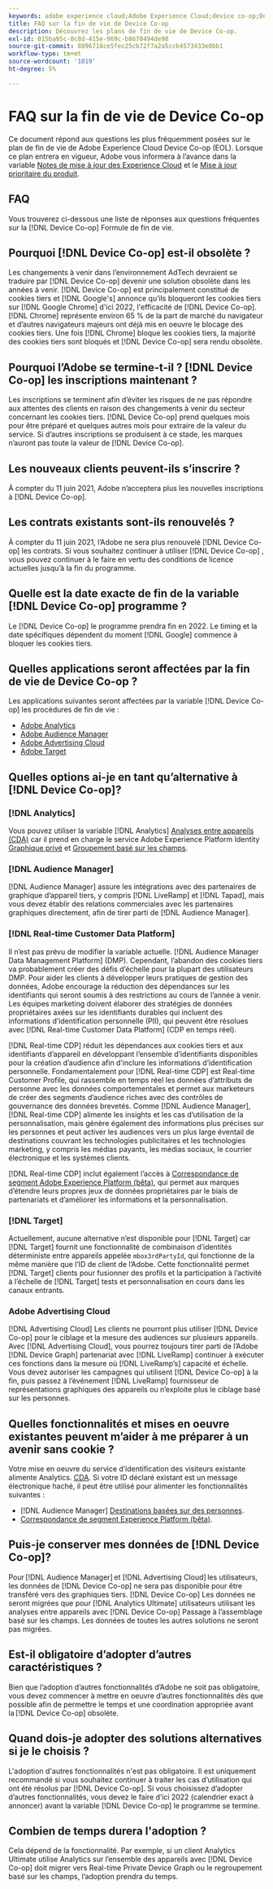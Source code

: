```yaml
---
keywords: adobe experience cloud;Adobe Experience Cloud;device co-op;Device Co-op;fin de vie
title: FAQ sur la fin de vie de Device Co-op
description: Découvrez les plans de fin de vie de Device Co-op.
exl-id: 015ba95c-0c8d-415e-969c-b8670494de98
source-git-commit: 8896718ce5fec25cb72f7a2a5ccb4573433e0bb1
workflow-type: tm+mt
source-wordcount: '1019'
ht-degree: 5%

---
```


# FAQ sur la fin de vie de Device Co-op

Ce document répond aux questions les plus fréquemment posées sur le plan de fin de vie de Adobe Experience Cloud Device Co-op (EOL). Lorsque ce plan entrera en vigueur, Adobe vous informera à l’avance dans la variable [Notes de mise à jour des Experience Cloud](https://experienceleague.adobe.com/docs/release-notes/experience-cloud/current.html?lang=fr) et le [Mise à jour prioritaire du produit](https://www.adobe.com/subscription/priority-product-update.html).

## FAQ

Vous trouverez ci-dessous une liste de réponses aux questions fréquentes sur la [!DNL Device Co-op] Formule de fin de vie.

## Pourquoi [!DNL Device Co-op] est-il obsolète ?

Les changements à venir dans l’environnement AdTech devraient se traduire par [!DNL Device Co-op] devenir une solution obsolète dans les années à venir. [!DNL Device Co-op] est principalement constitué de cookies tiers et [!DNL Google's] annonce qu’ils bloqueront les cookies tiers sur [!DNL Google Chrome] d&#39;ici 2022, l&#39;efficacité de [!DNL Device Co-op]. [!DNL Chrome] représente environ 65 % de la part de marché du navigateur et d’autres navigateurs majeurs ont déjà mis en oeuvre le blocage des cookies tiers. Une fois [!DNL Chrome] bloque les cookies tiers, la majorité des cookies tiers sont bloqués et [!DNL Device Co-op] sera rendu obsolète.

## Pourquoi l’Adobe se termine-t-il ? [!DNL Device Co-op] les inscriptions maintenant ?

Les inscriptions se terminent afin d’éviter les risques de ne pas répondre aux attentes des clients en raison des changements à venir du secteur concernant les cookies tiers. [!DNL Device Co-op] prend quelques mois pour être préparé et quelques autres mois pour extraire de la valeur du service. Si d’autres inscriptions se produisent à ce stade, les marques n’auront pas toute la valeur de [!DNL Device Co-op].

## Les nouveaux clients peuvent-ils s’inscrire ?

À compter du 11 juin 2021, Adobe n’acceptera plus les nouvelles inscriptions à [!DNL Device Co-op].

## Les contrats existants sont-ils renouvelés ?

À compter du 11 juin 2021, l’Adobe ne sera plus renouvelé [!DNL Device Co-op] les contrats. Si vous souhaitez continuer à utiliser [!DNL Device Co-op] , vous pouvez continuer à le faire en vertu des conditions de licence actuelles jusqu’à la fin du programme.

## Quelle est la date exacte de fin de la variable [!DNL Device Co-op] programme ?

Le [!DNL Device Co-op] le programme prendra fin en 2022. Le timing et la date spécifiques dépendent du moment [!DNL Google] commence à bloquer les cookies tiers.

## Quelles applications seront affectées par la fin de vie de Device Co-op ?

Les applications suivantes seront affectées par la variable [!DNL Device Co-op] les procédures de fin de vie :

- [Adobe Analytics](https://experienceleague.adobe.com/docs/analytics.html?lang=fr)
- [Adobe Audience Manager](https://experienceleague.adobe.com/docs/audience-manager/user-guide/overview/aam-overview.html?lang=en)
- [Adobe Advertising Cloud](https://experienceleague.adobe.com/docs/advertising-cloud.html?lang=en)
- [Adobe Target](https://experienceleague.adobe.com/docs/target/using/introduction/intro.html?lang=en)

## Quelles options ai-je en tant qu’alternative à [!DNL Device Co-op]?

### [!DNL Analytics]

Vous pouvez utiliser la variable [!DNL Analytics] [Analyses entre appareils (CDA)](https://experienceleague.adobe.com/docs/analytics/components/cda/overview.html?lang=fr) car il prend en charge le service Adobe Experience Platform Identity [Graphique privé](https://experienceleague.adobe.com/docs/analytics/components/cda/device-graph.html?lang=en) et [Groupement basé sur les champs](https://experienceleague.adobe.com/docs/analytics/components/cda/field-based-stitching.html?lang=en).

### [!DNL Audience Manager]

[!DNL Audience Manager] assure les intégrations avec des partenaires de graphique d’appareil tiers, y compris [!DNL LiveRamp] et [!DNL Tapad], mais vous devez établir des relations commerciales avec les partenaires graphiques directement, afin de tirer parti de [!DNL Audience Manager].

### [!DNL Real-time Customer Data Platform]

Il n’est pas prévu de modifier la variable actuelle. [!DNL Audience Manager Data Management Platform] (DMP). Cependant, l’abandon des cookies tiers va probablement créer des défis d’échelle pour la plupart des utilisateurs DMP. Pour aider les clients à développer leurs pratiques de gestion des données, Adobe encourage la réduction des dépendances sur les identifiants qui seront soumis à des restrictions au cours de l’année à venir. Les équipes marketing doivent élaborer des stratégies de données propriétaires axées sur les identifiants durables qui incluent des informations d’identification personnelle (PII), qui peuvent être résolues avec [!DNL Real-time Customer Data Platform] (CDP en temps réel).

[!DNL Real-time CDP] réduit les dépendances aux cookies tiers et aux identifiants d’appareil en développant l’ensemble d’identifiants disponibles pour la création d’audience afin d’inclure les informations d’identification personnelle. Fondamentalement pour [!DNL Real-time CDP] est Real-time Customer Profile, qui rassemble en temps réel les données d’attributs de personne avec les données comportementales et permet aux marketeurs de créer des segments d’audience riches avec des contrôles de gouvernance des données brevetés. Comme [!DNL Audience Manager], [!DNL Real-time CDP] alimente les insights et les cas d’utilisation de la personnalisation, mais génère également des informations plus précises sur les personnes et peut activer les audiences vers un plus large éventail de destinations couvrant les technologies publicitaires et les technologies marketing, y compris les médias payants, les médias sociaux, le courrier électronique et les systèmes clients.

[!DNL Real-time CDP] inclut également l’accès à [Correspondance de segment Adobe Experience Platform (bêta)](https://experienceleague.adobe.com/docs/experience-platform/segmentation/ui/segment-match/overview.html?lang=en), qui permet aux marques d’étendre leurs propres jeux de données propriétaires par le biais de partenariats et d’améliorer les informations et la personnalisation.

### [!DNL Target]

Actuellement, aucune alternative n’est disponible pour [!DNL Target] car [!DNL Target] fournit une fonctionnalité de combinaison d’identités déterministe entre appareils appelée `mbox3rdPartyId`, qui fonctionne de la même manière que l’ID de client de l’Adobe. Cette fonctionnalité permet [!DNL Target] clients pour fusionner des profils et la participation à l’activité à l’échelle de [!DNL Target] tests et personnalisation en cours dans les canaux entrants.

### Adobe Advertising Cloud

[!DNL Advertising Cloud] Les clients ne pourront plus utiliser [!DNL Device Co-op] pour le ciblage et la mesure des audiences sur plusieurs appareils. Avec [!DNL Advertising Cloud], vous pourrez toujours tirer parti de l’Adobe [!DNL Device Graph] partenariat avec [!DNL LiveRamp] continuer à exécuter ces fonctions dans la mesure où [!DNL LiveRamp’s] capacité et échelle. Vous devez autoriser les campagnes qui utilisent [!DNL Device Co-op] à la fin, puis passez à l’événement [!DNL LiveRamp] fournisseur de représentations graphiques des appareils ou n’exploite plus le ciblage basé sur les personnes.

## Quelles fonctionnalités et mises en oeuvre existantes peuvent m’aider à me préparer à un avenir sans cookie ?

Votre mise en oeuvre du service d’identification des visiteurs existante alimente Analytics. [CDA](https://experienceleague.adobe.com/docs/analytics/components/cda/overview.html). Si votre ID déclaré existant est un message électronique haché, il peut être utilisé pour alimenter les fonctionnalités suivantes :

- [!DNL Audience Manager] [Destinations basées sur des personnes](https://experienceleague.adobe.com/docs/audience-manager/user-guide/features/destinations/people-based/people-based-destinations-overview.html?lang=fr).
- [Correspondance de segment Experience Platform (bêta)](https://experienceleague.adobe.com/docs/experience-platform/segmentation/ui/segment-match/overview.html?lang=en).

## Puis-je conserver mes données de [!DNL Device Co-op]?

Pour [!DNL Audience Manager] et [!DNL Advertising Cloud] les utilisateurs, les données de [!DNL Device Co-op] ne sera pas disponible pour être transféré vers des graphiques tiers. [!DNL Device Co-op] Les données ne seront migrées que pour [!DNL Analytics Ultimate] utilisateurs utilisant les analyses entre appareils avec [!DNL Device Co-op] Passage à l’assemblage basé sur les champs. Les données de toutes les autres solutions ne seront pas migrées.

## Est-il obligatoire d’adopter d’autres caractéristiques ?

Bien que l’adoption d’autres fonctionnalités d’Adobe ne soit pas obligatoire, vous devez commencer à mettre en oeuvre d’autres fonctionnalités dès que possible afin de permettre le temps et une coordination appropriée avant la [!DNL Device Co-op] obsolète.

## Quand dois-je adopter des solutions alternatives si je le choisis ?

L&#39;adoption d&#39;autres fonctionnalités n&#39;est pas obligatoire. Il est uniquement recommandé si vous souhaitez continuer à traiter les cas d’utilisation qui ont été résolus par [!DNL Device Co-op]. Si vous choisissez d’adopter d’autres fonctionnalités, vous devez le faire d’ici 2022 (calendrier exact à annoncer) avant la variable [!DNL Device Co-op] le programme se termine.

## Combien de temps durera l&#39;adoption ?

Cela dépend de la fonctionnalité. Par exemple, si un client Analytics Ultimate utilise Analytics sur l’ensemble des appareils avec [!DNL Device Co-op] doit migrer vers Real-time Private Device Graph ou le regroupement basé sur les champs, l’adoption prendra du temps.
